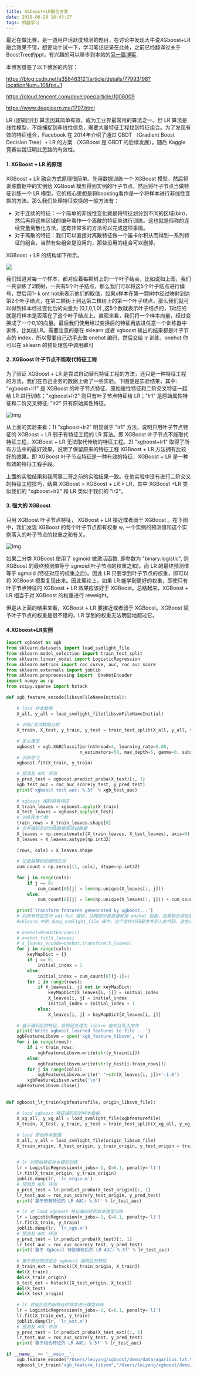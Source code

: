 ```yaml
---
title: XGboost+LR融合方案
date: 2018-06-20 16:43:27
tags: 机器学习
---
```


最近在做比赛，是一道用户活跃度预测的题目，在讨论中发现大牛说XGboost+LR融合效果不错，想要动手试一下，学习笔记记录在此处，之前已经翻译过关于BoostTree的ppt，有兴趣的可以移步到本站的[另一篇博客](https://harold1994.github.io/2018/05/28/BoostTrees%E7%AE%80%E4%BB%8B/).

<!-- more-->

本博客借鉴了以下博客的内容：

https://blog.csdn.net/a358463121/article/details/77993198?locationNum=10&fps=1

https://cloud.tencent.com/developer/article/1006009

https://www.deeplearn.me/1797.html

LR (逻辑回归) 算法因其简单有效，成为工业界最常用的算法之一。但 LR  算法是线性模型，不能捕捉到非线性信息，需要大量特征工程找到特征组合。为了发现有效的特征组合，Facebook 在 2014年介绍了通过 GBDT （Gradient Boost Decision Tree）+ LR 的方案 （XGBoost 是 GBDT 的后续发展）。随后 Kaggle 竞赛实践证明此思路的有效性。

#### 1. XGBoost + LR 的原理

XGBoost + LR 融合方式原理很简单。先用数据训练一个 XGBoost 模型，然后将训练数据中的实例给 XGBoost 模型得到实例的叶子节点，然后将叶子节点当做特征训练一个 LR 模型。它的核心思想是将boosting看作是一个将样本进行非线性变换的方法。那么我们处理特征变换的一般方法有：

- 对于连续的特征：一个简单的非线性变化就是将特征划分到不同的区域(bin)，然后再将这些区域的编号看作一个离散的特征来进行训练。这也就是俗称的连续变量离散化方法，这有非常多的方法可以完成这项事情。
- 对于离散的特征：我们可以直接对离散特征做一个笛卡尔积从而得到一系列特征的组合，当然有些组合是没用的，那些没用的组合可以删掉。

XGBoost + LR 的结构如下所示。

![](http://p5s7d12ls.bkt.clouddn.com/18-6-20/29693732.jpg)

我们知道对每一个样本，都对应着每颗树上的一个叶子结点，比如说如上图，我们一共训练了2颗树，一共有5个叶子结点，那么我们可以将这5个叶子结点进行编号，然后用1- k ont  hot来表示他们的取值，如果x样本在第一颗树中经过映射到达第2个叶子结点，在第二颗树上到达第二棵树上的第一个叶子结点，那么我们就可以得到样本经过变化后的向量为 [0,1,0,1,0] ,这5个数就表示叶子结点的，1对应的就是将样本是否落在了这个叶子结点上。直观来看，我们将一个样本向量，经过变换成了一个0,1的向量。最后我们使用经过变换后的特征再放进任意一个训练器中训练，比如说LR。需要注意的是在 sklearn 或者 xgboost 输出的结果都是叶子节点的 index，所以需要自己动手去做 onehot 编码，然后交给 lr 训练，onehot 你可以在 sklearn 的预处理包中调用即可

#### 2. XGBoost 叶子节点不能取代特征工程

为了验证 XGBoost + LR 是尝试自动替代特征工程的方法，还只是一种特征工程的方法，我们在自己业务的数据上做了一些实验。下图便是实验结果，其中: “xgboost+lr1" 是 XGBoost 的叶子节点特征、原始属性特征和二阶交叉特征一起给 LR 进行训练；"xgboost+lr2" 则只有叶子节点特征给 LR；"lr1" 是原始属性特征和二阶交叉特征; "lr2" 只有原始属性特征。

![img](https://blog-10039692.file.myqcloud.com/1505977730620_2673_1505977730658.png)

从上面的实验来看：1) "xgboost+lr2" 明显弱于 "lr1" 方法，说明只用叶子节点特征的 XGBoost + LR 弱于有特征工程的 LR 算法。即 XGBoost 叶子节点不能取代特征工程，XGBoost + LR 无法取代传统的特征工程。2) "xgboost+lr1" 取得了所有方法中的最好效果，说明了保留原来的特征工程 XGBoost + LR 方法拥有比较好的效果。即 XGBoost 叶子节点特征是一种有效的特征，XGBoost + LR 是一种有效的特征工程手段。

上面的实验结果和我同事二哥之前的实验结果一致。在他实验中没有进行二阶交叉的特征工程技巧，结果 XGBoost > XGBoost + LR > LR，其中 XGBoost +LR 类似我们的 "xgboost+lr2" 和 LR 类似于我们的 "lr2"。

#### 3. 强大的 XGBoost

只用 XGBoost 叶子节点特征， XGBoost + LR 接近或者弱于 XGBoost 。在下图中，我们发现 XGBoost 的每个叶子节点都有权重 w, 一个实例的预测值和这个实例落入的叶子节点的权重之和有关。

![img](https://blog-10039692.file.myqcloud.com/1505977752394_385_1505977752517.png)

如果二分类 XGBoost 使用了 sgmoid 做激活函数, 即参数为 "binary:logistic", 则 XGBoost 的最终预测值等于 sgmoid(叶子节点的权重之和)。而 LR 的最终预测值等于 sgmoid (特征对应的权重之后)。因此 LR 只要学到叶子节点的权重，即可以将 XGBoost 模型复现出来。因此理论上，如果 LR 能学到更好的权重，即使只有叶子节点特征的 XGBoost + LR 效果应该好于 XGBoost。总结起来，XGBoost + LR 相当于对 XGBoost 的权重进行 reweight。

但是从上面的结果来看，XGBoost + LR 要接近或者弱于 XGBoost。XGBoost 赋予叶子节点的权重是很不错的，LR 学到的权重无法明显地超过它。

#### 4.XGboost+LR实例

```Python
import xgboost as xgb
from sklearn.datasets import load_svmlight_file
from sklearn.model_selection import train_test_split
from sklearn.linear_model import LogisticRegression
from sklearn.metrics import roc_curve, auc, roc_auc_score
from sklearn.externals import joblib
from sklearn.preprocessing import  OneHotEncoder
import numpy as np
from scipy.sparse import hstack
 
def xgb_feature_encode(libsvmFileNameInitial):
 
    # load 样本数据
    X_all, y_all = load_svmlight_file(libsvmFileNameInitial)
 
    # 训练/测试数据分割
    X_train, X_test, y_train, y_test = train_test_split(X_all, y_all, test_size = 0.3, random_state = 42)
 
    # 定义模型
    xgboost = xgb.XGBClassifier(nthread=4, learning_rate=0.08,
                            n_estimators=50, max_depth=5, gamma=0, subsample=0.9, colsample_bytree=0.5)
    # 训练学习
    xgboost.fit(X_train, y_train)

    # 预测及 AUC 评测
    y_pred_test = xgboost.predict_proba(X_test)[:, 1]
    xgb_test_auc = roc_auc_score(y_test, y_pred_test)
    print('xgboost test auc: %.5f' % xgb_test_auc)
 
    # xgboost 编码原有特征
    X_train_leaves = xgboost.apply(X_train)
    X_test_leaves = xgboost.apply(X_test)
    # 训练样本个数
    train_rows = X_train_leaves.shape[0]
    # 合并编码后的训练数据和测试数据
    X_leaves = np.concatenate((X_train_leaves, X_test_leaves), axis=0)
    X_leaves = X_leaves.astype(np.int32)
 
    (rows, cols) = X_leaves.shape
 
    # 记录每棵树的编码区间
    cum_count = np.zeros((1, cols), dtype=np.int32)
 
    for j in range(cols):
        if j == 0:
            cum_count[0][j] = len(np.unique(X_leaves[:, j]))
        else:
            cum_count[0][j] = len(np.unique(X_leaves[:, j])) + cum_count[0][j-1]
 
    print('Transform features genenrated by xgboost...')
    # 对所有特征进行 ont-hot 编码，注释部分是直接使用 onehot 函数，结果输出保证是 libsvm 格式也可以使用
    #sklearn 中的 dump_svmlight_file 操作，这个文件代码是参考别人的代码，这些点都是可以优化的。
 
    # onehot=OneHotEncoder()
    # onehot.fit(X_leaves)
    # x_leaves_encode=onehot.transform(X_leaves)
    for j in range(cols):
        keyMapDict = {}
        if j == 0:
            initial_index = 1
        else:
            initial_index = cum_count[0][j-1]+1
        for i in range(rows):
            if X_leaves[i, j] not in keyMapDict:
                keyMapDict[X_leaves[i, j]] = initial_index
                X_leaves[i, j] = initial_index
                initial_index = initial_index + 1
            else:
                X_leaves[i, j] = keyMapDict[X_leaves[i, j]]
 
    # 基于编码后的特征，将特征处理为 libsvm 格式且写入文件
    print('Write xgboost learned features to file ...')
    xgbFeatureLibsvm = open('xgb_feature_libsvm', 'w')
    for i in range(rows):
        if i < train_rows:
            xgbFeatureLibsvm.write(str(y_train[i]))
        else:
            xgbFeatureLibsvm.write(str(y_test[i-train_rows]))
        for j in range(cols):
            xgbFeatureLibsvm.write(' '+str(X_leaves[i, j])+':1.0')
        xgbFeatureLibsvm.write('\n')
    xgbFeatureLibsvm.close()
 
 
def xgboost_lr_train(xgbfeaturefile, origin_libsvm_file):
 
    # load xgboost 特征编码后的样本数据
    X_xg_all, y_xg_all = load_svmlight_file(xgbfeaturefile)
    X_train, X_test, y_train, y_test = train_test_split(X_xg_all, y_xg_all, test_size = 0.3, random_state = 42)
 
    # load 原始样本数据
    X_all, y_all = load_svmlight_file(origin_libsvm_file)
    X_train_origin, X_test_origin, y_train_origin, y_test_origin = train_test_split(X_all, y_all, test_size = 0.3, random_state = 42)
 
 
    # lr 对原始特征样本模型训练
    lr = LogisticRegression(n_jobs=-1, C=0.1, penalty='l1')
    lr.fit(X_train_origin, y_train_origin)
    joblib.dump(lr, 'lr_orgin.m')
    # 预测及 AUC 评测
    y_pred_test = lr.predict_proba(X_test_origin)[:, 1]
    lr_test_auc = roc_auc_score(y_test_origin, y_pred_test)
    print('基于原有特征的 LR AUC: %.5f' % lr_test_auc)
 
    # lr 对 load xgboost 特征编码后的样本模型训练
    lr = LogisticRegression(n_jobs=-1, C=0.1, penalty='l1')
    lr.fit(X_train, y_train)
    joblib.dump(lr, 'lr_xgb.m')
    # 预测及 AUC 评测
    y_pred_test = lr.predict_proba(X_test)[:, 1]
    lr_test_auc = roc_auc_score(y_test, y_pred_test)
    print('基于 Xgboost 特征编码后的 LR AUC: %.5f' % lr_test_auc)
 
    # 基于原始特征组合 xgboost 编码后的特征
    X_train_ext = hstack([X_train_origin, X_train])
    del(X_train)
    del(X_train_origin)
    X_test_ext = hstack([X_test_origin, X_test])
    del(X_test)
    del(X_test_origin)
 
    # lr 对组合后的新特征的样本进行模型训练
    lr = LogisticRegression(n_jobs=-1, C=0.1, penalty='l1')
    lr.fit(X_train_ext, y_train)
    joblib.dump(lr, 'lr_ext.m')
    # 预测及 AUC 评测
    y_pred_test = lr.predict_proba(X_test_ext)[:, 1]
    lr_test_auc = roc_auc_score(y_test, y_pred_test)
    print('基于组合特征的 LR AUC: %.5f' % lr_test_auc)
 
if __name__ == '__main__':
    xgb_feature_encode("/Users/leiyang/xgboost/demo/data/agaricus.txt.train")
    xgboost_lr_train("xgb_feature_libsvm","/Users/leiyang/xgboost/demo/data/agaricus.txt.train")
```

